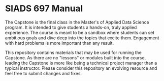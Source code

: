 # SIADS 697 Manual
The Capstone is the final class in the Master's of Applied Data Science program. It is intended to give students a hands-on, truly applied experience. The course is meant to be a sandbox where students can set ambitious goals and dive deep into the topics that excite them. Engagement with hard problems is more important than any result.

This repository contains materials that may be used for running the Capstone. As there are no "lessons" or modules built into the course, leading the Capstone is more like being a technical project manager than a typical instructor. Please consider this repository an evolving resource and feel free to submit changes and fixes. 
